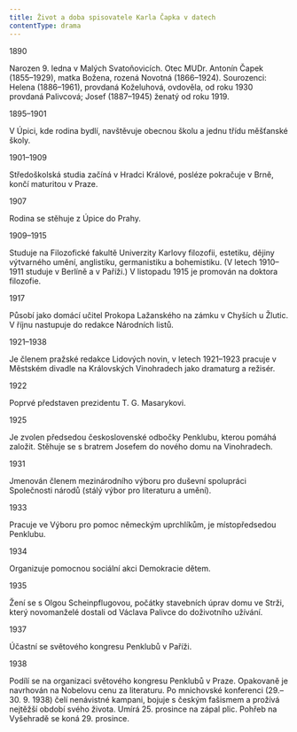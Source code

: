 ```yaml
---
title: Život a doba spisovatele Karla Čapka v datech
contentType: drama
---
```


<section>

1890

Narozen 9. ledna v Malých Svatoňovicích. Otec MUDr. Antonín Čapek (1855–1929), matka Božena, rozená Novotná (1866–1924). Sourozenci: Helena (1886–1961), provdaná Koželuhová, ovdověla, od roku 1930 provdaná Palivcová; Josef (1887–1945) ženatý od roku 1919.

1895–1901

V Úpici, kde rodina bydlí, navštěvuje obecnou školu a jednu třídu měšťanské školy.

1901–1909

Středoškolská studia začíná v Hradci Králové, posléze pokračuje v Brně, končí maturitou v Praze.

1907

Rodina se stěhuje z Úpice do Prahy.

1909–1915

Studuje na Filozofické fakultě Univerzity Karlovy filozofii, estetiku, dějiny výtvarného umění, anglistiku, germanistiku a bohemistiku. (V letech 1910–1911 studuje v Berlíně a v Paříži.) V listopadu 1915 je promován na doktora filozofie.

1917

Působí jako domácí učitel Prokopa Lažanského na zámku v Chyších u Žlutic. V říjnu nastupuje do redakce Národních listů.

1921–1938

Je členem pražské redakce Lidových novin, v letech 1921–1923 pracuje v Městském divadle na Královských Vinohradech jako dramaturg a režisér.

1922

Poprvé představen prezidentu T. G. Masarykovi.

1925

Je zvolen předsedou československé odbočky Penklubu, kterou pomáhá založit. Stěhuje se s bratrem Josefem do nového domu na Vinohradech.

1931

Jmenován členem mezinárodního výboru pro duševní spolupráci Společnosti národů (stálý výbor pro literaturu a umění).

1933

Pracuje ve Výboru pro pomoc německým uprchlíkům, je místopředsedou Penklubu.

1934

Organizuje pomocnou sociální akci Demokracie dětem.

1935

Žení se s Olgou Scheinpflugovou, počátky stavebních úprav domu ve Strži, který novomanželé dostali od Václava Palivce do doživotního užívání.

1937

Účastní se světového kongresu Penklubů v Paříži.

1938

Podílí se na organizaci světového kongresu Penklubů v Praze. Opakovaně je navrhován na Nobelovu cenu za literaturu. Po mnichovské konferenci (29.–30. 9. 1938) čelí nenávistné kampani, bojuje s českým fašismem a prožívá nejtěžší období svého života. Umírá 25. prosince na zápal plic. Pohřeb na Vyšehradě se koná 29. prosince.

</section>
